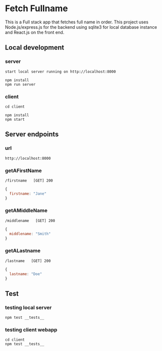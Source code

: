 
# Fetch Fullname

This is a Full stack app that fetches full name in order. This project uses Node.js/express.js for the backend using sqlite3 for local database instance and React.js on the front end.

## Local development

### server
```
start local server running on http://localhost:8000

npm install
npm run server
```

### client
```
cd client

npm install
npm start
```

## Server endpoints
### url
`http://localhost:8000`

### getAFirstName
`/firstname   [GET] 200`
```js
{
  firstname: "Jane"
}
```
### getAMiddleName
`/middlename   [GET] 200`
```js
{
  middlename: "Smith"
}
```
### getALastname
`/lastname   [GET] 200`
```js
{
  lastname: "Doe"
}
```

## Test
### testing local server

```
npm test __tests__
```

### testing client webapp
```
cd client
npm test __tests__
```
